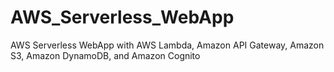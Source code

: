 # AWS_Serverless_WebApp
AWS Serverless WebApp with AWS Lambda, Amazon API Gateway, Amazon S3, Amazon DynamoDB, and Amazon Cognito
